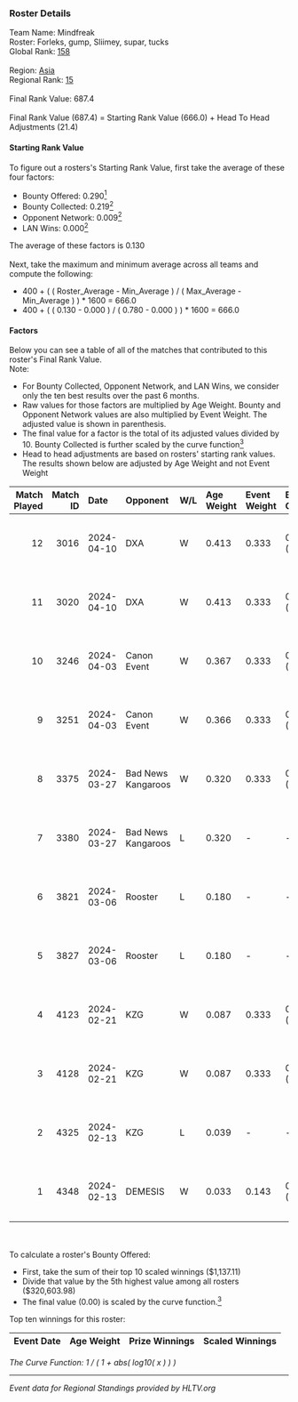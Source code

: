 ### Roster Details<br />
Team Name: Mindfreak<br />
Roster: Forleks, gump, Sliimey, supar, tucks<br />
Global Rank: [158](../standings_global.md)<br />
<br />
Region: [Asia]( ../standings_asia.md)<br />
Regional Rank: [15]( ../standings_asia.md)<br />
<br />
Final Rank Value:  687.4<br />
<br />
Final Rank Value (687.4) = Starting Rank Value (666.0) + Head To Head Adjustments (21.4)<br />

#### Starting Rank Value<br />
To figure out a rosters's Starting Rank Value, first take the average of these four factors:<br />
- Bounty Offered: 0.290[<sup>1</sup>](#table2)
- Bounty Collected: 0.219[<sup>2</sup>](#table1)
- Opponent Network: 0.009[<sup>2</sup>](#table1)
- LAN Wins: 0.000[<sup>2</sup>](#table1)

The average of these factors is 0.130<br />
<br />
Next, take the maximum and minimum average across all teams and compute the following:<br />
- 400 + ( ( Roster_Average - Min_Average ) / ( Max_Average - Min_Average ) ) * 1600 = 666.0
- 400 + ( ( 0.130 - 0.000 ) / ( 0.780 - 0.000 ) ) * 1600 = 666.0


#### Factors<br />
Below you can see a table of all of the matches that contributed to this roster's Final Rank Value.<br />
Note:<br />

- For Bounty Collected, Opponent Network, and LAN Wins, we consider only the ten best results over the past 6 months.
- Raw values for those factors are multiplied by Age Weight. Bounty and Opponent Network values are also multiplied by Event Weight. The adjusted value is shown in parenthesis.
- The final value for a factor is the total of its adjusted values divided by 10. Bounty Collected is further scaled by the curve function[<sup>3</sup>](#curveFunction)
- Head to head adjustments are based on rosters' starting rank values. The results shown below are adjusted by Age Weight and not Event Weight
<span id="table1"></span><br />


| Match Played | Match ID | Date       | Opponent           | W/L | Age Weight | Event Weight | Bounty Collected | Opponent Network | LAN Wins  | H2H Adj. | Roster                               |
| -: | -: | :- | :- | :- | :- | :- | :- | :- | :- | -: | :- |
|           12 |     3016 | 2024-04-10 | DXA                | W   | 0.413      | 0.333        | 0.002 (0.000)    | 0.222 (0.031)    | 0 (0.000) |     6.32 | Forleks, gump, Sliimey, supar, tucks |
|           11 |     3020 | 2024-04-10 | DXA                | W   | 0.413      | 0.333        | 0.002 (0.000)    | 0.222 (0.031)    | 0 (0.000) |     6.55 | Forleks, gump, Sliimey, supar, tucks |
|           10 |     3246 | 2024-04-03 | Canon Event        | W   | 0.367      | 0.333        | 0.000 (0.000)    | 0.000 (0.000)    | 0 (0.000) |     3.16 | Forleks, gump, Sliimey, supar, tucks |
|            9 |     3251 | 2024-04-03 | Canon Event        | W   | 0.366      | 0.333        | 0.000 (0.000)    | 0.000 (0.000)    | 0 (0.000) |     3.24 | Forleks, gump, Sliimey, supar, tucks |
|            8 |     3375 | 2024-03-27 | Bad News Kangaroos | W   | 0.320      | 0.333        | 0.016 (0.002)    | 0.222 (0.024)    | 0 (0.000) |     6.75 | Forleks, gump, Sliimey, supar, tucks |
|            7 |     3380 | 2024-03-27 | Bad News Kangaroos | L   | 0.320      | -            | -                | -                | -         |    -3.37 | Forleks, gump, Sliimey, supar, tucks |
|            6 |     3821 | 2024-03-06 | Rooster            | L   | 0.180      | -            | -                | -                | -         |    -1.94 | Forleks, gump, Sliimey, supar, tucks |
|            5 |     3827 | 2024-03-06 | Rooster            | L   | 0.180      | -            | -                | -                | -         |    -1.97 | Forleks, gump, Sliimey, supar, tucks |
|            4 |     4123 | 2024-02-21 | KZG                | W   | 0.087      | 0.333        | 0.005 (0.000)    | 0.109 (0.003)    | 0 (0.000) |     1.50 | Forleks, gump, Sliimey, supar, tucks |
|            3 |     4128 | 2024-02-21 | KZG                | W   | 0.087      | 0.333        | 0.005 (0.000)    | 0.109 (0.003)    | 0 (0.000) |     1.51 | Forleks, gump, Sliimey, supar, tucks |
|            2 |     4325 | 2024-02-13 | KZG                | L   | 0.039      | -            | -                | -                | -         |    -0.55 | deStiny, gump, Sliimey, supar, tucks |
|            1 |     4348 | 2024-02-13 | DEMESIS            | W   | 0.033      | 0.143        | 0.000 (0.000)    | 0.000 (0.000)    | 0 (0.000) |     0.19 | deStiny, gump, Sliimey, supar, tucks |

<br />
<span id="table2"></span><br />
To calculate a roster's Bounty Offered:<br />

- First, take the sum of their top 10 scaled winnings ($1,137.11)
- Divide that value by the 5th highest value among all rosters ($320,603.98)
- The final value (0.00) is scaled by the curve function.[<sup>3</sup>](#curveFunction)

Top ten winnings for this roster:<br />

| Event Date | Age Weight | Prize Winnings | Scaled Winnings |
| :- | -: | :- | :- |


<span id="curveFunction"></span>_The Curve Function: 1 / ( 1 + abs( log10( x ) ) )_<br />

---
_Event data for Regional Standings provided by HLTV.org_<br />
